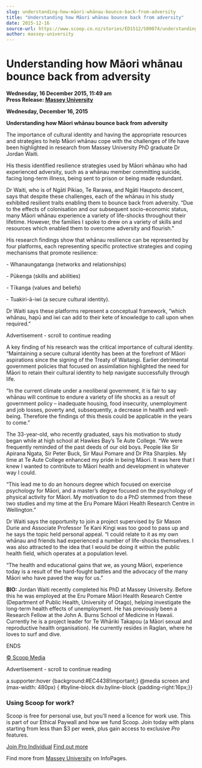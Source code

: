 ```yaml
---
slug: understanding-how-māori-whānau-bounce-back-from-adversity
title: "Understanding how Māori whānau bounce back from adversity"
date: 2015-12-16
source-url: https://www.scoop.co.nz/stories/ED1512/S00074/understanding-how-maori-whanau-bounce-back-from-adversity.htm
author: massey-university
---
```

Understanding how Māori whānau bounce back from adversity
=========================================================

**Wednesday, 16 December 2015, 11:49 am**  
**Press Release: [Massey University](https://info.scoop.co.nz/Massey_University)**

**Wednesday, December 16, 2015**

**Understanding how Māori whānau bounce back from adversity**

The importance of cultural identity and having the appropriate resources and strategies to help Māori whānau cope with the challenges of life have been highlighted in research from Massey University PhD graduate Dr Jordan Waiti.

His thesis identified resilience strategies used by Māori whānau who had experienced adversity, such as a whānau member committing suicide, facing long-term illness, being sent to prison or being made redundant.

Dr Waiti, who is of Ngāti Pikiao, Te Rarawa, and Ngāti Haupoto descent, says that despite these challenges, each of the whānau in his study exhibited resilient traits enabling them to bounce back from adversity. “Due to the effects of colonisation and our subsequent socio-economic status, many Māori whānau experience a variety of life-shocks throughout their lifetime. However, the families I spoke to drew on a variety of skills and resources which enabled them to overcome adversity and flourish.”

His research findings show that whānau resilience can be represented by four platforms, each representing specific protective strategies and coping mechanisms that promote resilience:

\- Whanaungatanga (networks and relationships)

\- Pūkenga (skills and abilities)

\- Tīkanga (values and beliefs)

\- Tuakiri-ā-iwi (a secure cultural identity).

Dr Waiti says these platforms represent a conceptual framework, “which whānau, hapū and iwi can add to their kete of knowledge to call upon when required.”

Advertisement - scroll to continue reading





A key finding of his research was the critical importance of cultural identity. “Maintaining a secure cultural identity has been at the forefront of Māori aspirations since the signing of the Treaty of Waitangi. Earlier detrimental government policies that focused on assimilation highlighted the need for Māori to retain their cultural identity to help navigate successfully through life.

“In the current climate under a neoliberal government, it is fair to say whānau will continue to endure a variety of life shocks as a result of government policy – inadequate housing, food insecurity, unemployment and job losses, poverty and, subsequently, a decrease in health and well-being. Therefore the findings of this thesis could be applicable in the years to come.”

The 33-year-old, who recently graduated, says his motivation to study began while at high school at Hawkes Bay’s Te Aute College. “We were frequently reminded of the past deeds of our old boys. People like Sir Apirana Ngata, Sir Peter Buck, Sir Maui Pomare and Dr Pita Sharples. My time at Te Aute College enhanced my pride in being Māori. It was here that I knew I wanted to contribute to Māori health and development in whatever way I could.

“This lead me to do an honours degree which focused on exercise psychology for Māori, and a master’s degree focused on the psychology of physical activity for Māori. My motivation to do a PhD stemmed from these two studies and my time at the Eru Pomare Māori Health Research Centre in Wellington.”

Dr Waiti says the opportunity to join a project supervised by Sir Mason Durie and Associate Professor Te Kani Kingi was too good to pass up and he says the topic held personal appeal. “I could relate to it as my own whānau and friends had experienced a number of life-shocks themselves. I was also attracted to the idea that I would be doing it within the public health field, which operates at a population level.

“The health and educational gains that we, as young Māori, experience today is a result of the hard-fought battles and the advocacy of the many Māori who have paved the way for us.”

**BIO:** Jordan Waiti recently completed his PhD at Massey University. Before this he was employed at the Eru Pomare Māori Health Research Centre (Department of Public Health, University of Otago), helping investigate the long-term health effects of unemployment. He has previously been a Research Fellow at the John A. Burns School of Medicine in Hawaii. Currently he is a project leader for Te Whāriki Takapou (a Māori sexual and reproductive health organisation). He currently resides in Raglan, where he loves to surf and dive.

ENDS

[© Scoop Media](http://www.scoop.co.nz/about/terms.html)  

Advertisement - scroll to continue reading



a.supporter:hover {background:#EC4438!important;} @media screen and (max-width: 480px) { #byline-block div.byline-block {padding-right:16px;}}

### Using Scoop for work?

Scoop is free for personal use, but you’ll need a licence for work use. This is part of our Ethical Paywall and how we fund Scoop. Join today with plans starting from less than $3 per week, plus gain access to exclusive _Pro_ features.  
  
[Join Pro Individual](https://pro.scoop.co.nz/Individual/?from=ProIn24) [Find out more](https://pro.scoop.co.nz/using-scoop-for-work/?from=ProIn24)

Find more from [Massey University](https://info.scoop.co.nz/Massey_University) on InfoPages.